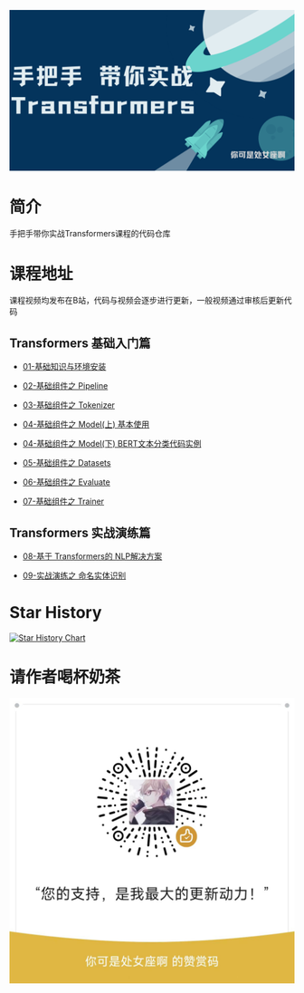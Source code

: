 ![手把手带你实战Transformers](./imgs/1.png)

# 简介

手把手带你实战Transformers课程的代码仓库

# 课程地址

课程视频均发布在B站，代码与视频会逐步进行更新，一般视频通过审核后更新代码

## Transformers 基础入门篇

- [01-基础知识与环境安装](https://www.bilibili.com/video/BV1ma4y1g791)

- [02-基础组件之 Pipeline](https://www.bilibili.com/video/BV1ta4y1g7bq)

- [03-基础组件之 Tokenizer](https://www.bilibili.com/video/BV1NX4y1177c)

- [04-基础组件之 Model(上) 基本使用](https://www.bilibili.com/video/BV1KM4y1q7Js/)

- [04-基础组件之 Model(下) BERT文本分类代码实例](https://www.bilibili.com/video/BV18T411t7h6/)

- [05-基础组件之 Datasets](https://www.bilibili.com/video/BV1Ph4y1b76w/)

- [06-基础组件之 Evaluate](https://www.bilibili.com/video/BV1uk4y1W7tK/)

- [07-基础组件之 Trainer](https://www.bilibili.com/video/BV1KX4y1a7Jk/)

## Transformers 实战演练篇

- [08-基于 Transformers的 NLP解决方案](https://www.bilibili.com/video/BV18N411C71F/)

- [09-实战演练之 命名实体识别](https://www.bilibili.com/video/BV1gW4y197CT/)


# Star History

[![Star History Chart](https://api.star-history.com/svg?repos=zyds/transformers-code&type=Date)](https://star-history.com/#zyds/transformers-code&Date)


# 请作者喝杯奶茶

![](./imgs/wx.jpg)